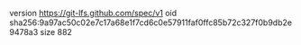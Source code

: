 version https://git-lfs.github.com/spec/v1
oid sha256:9a97ac50c02e7c17a68e1f7cd6c0e57911faf0ffc85b72c327f0b9db2e9478a3
size 882
